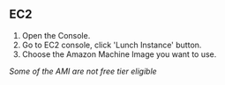 ## EC2

1. Open the Console.
2. Go to EC2 console, click 'Lunch Instance' button.
3. Choose the Amazon Machine Image you want to use.

 *Some of the AMI are not free tier eligible*
